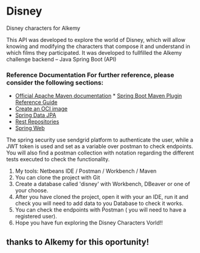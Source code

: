 # Disney
Disney characters for Alkemy

This API was developed to explore the world of Disney, which will allow knowing and modifying the characters that compose it and understand in which films they participated.
It was developed to fullfilled the Alkemy challenge backend – Java Spring Boot (API)

### Reference Documentation For further reference, please consider the following sections: 
* [Official Apache Maven documentation](https://maven.apache.org/guides/index.html) * [Spring Boot Maven Plugin Reference Guide](https://docs.spring.io/spring-boot/docs/2.6.1/maven-plugin/reference/html/) 
* [Create an OCI image](https://docs.spring.io/spring-boot/docs/2.6.1/maven-plugin/reference/html/#build-image) 
* [Spring Data JPA](https://docs.spring.io/spring-boot/docs/2.6.1/reference/htmlsingle/#boot-features-jpa-and-spring-data) 
* [Rest Repositories](https://docs.spring.io/spring-boot/docs/2.6.1/reference/htmlsingle/#howto-use-exposing-spring-data-repositories-rest-endpoint)
* [Spring Web](https://docs.spring.io/spring-boot/docs/2.6.1/reference/htmlsingle/#boot-features-developing-web-applications)

The spring security use sendgrid platform to authenticate the user, while a JWT token is used and set as a variable over postman to check endpoints.
You will also find a postman collection with notation regarding the different tests executed to check the functionality.

1. My tools: Netbeans IDE / Postman /  Workbench / Maven
2. You can clone the project with Git
3. Create a database called 'disney' with Workbench, DBeaver or one of your choose.
4. After you have cloned the project, open it with your an IDE, run it and check you will need to add data to you Database to check it works.
5. You can check the endpoints with Postman ( you will need to have a registered user).
6. Hope you have fun exploring the Disney Characters Vorld!!
## thanks to Alkemy for this oportunity!
